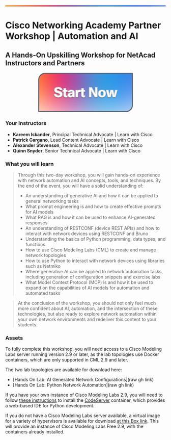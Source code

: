 ![line](./images/banner.png)

# Cisco Networking Academy Partner Workshop | Automation and AI

## A Hands-On Upskilling Workshop for NetAcad Instructors and Partners

<p align="center">
<a href="./day1/01-ai-in-networking/1.md"><img src="./images/start.png" width="300px"></a>
</p>

### Your Instructors

- **Kareem Iskander**, Principal Technical Advocate | Learn with Cisco
- **Patrick Gargano**, Lead Content Advocate | Learn with Cisco
- **Alexander Stevenson**, Technical Advocate | Learn with Cisco
- **Quinn Snyder**, Senior Technical Advocate | Learn with Cisco

### What you will learn

> Through this two-day workshop, you will gain hands-on experience with network automation and AI concepts, tools, and techniques. By the end of the event, you will have a solid understanding of:
>
> - An understanding of generative AI and how it can be applied to general networking tasks
> - What prompt engineering is and how to create effective prompts for AI models
> - What RAG is and how it can be used to enhance AI-generated responses
> - An understanding of RESTCONF (device REST APIs) and how to interact with network devices using RESTCONF and Bruno
> - Understanding the basics of Python programming, data types, and functions
> - How to use Cisco Modeling Labs (CML) to create and manage network topologies
> - How to use Python to interact with network devices using libraries such as Netmiko
> - Where generative AI can be applied to network automation tasks, including generation of configuration snippets and exercise labs
> - What Model Context Protocol (MCP) is and how it be used to expand on the capabilities of AI models for automation and automated tasks

> At the conclusion of the workshop, you should not only feel much more confident about AI, automation, and the intersection of these technologies, but also ready to explore network automation within your own network environments and redeliver this content to your students.

### Assets

To fully complete this workshop, you will need access to a Cisco Modeling Labs server running version 2.9 or later, as the lab topologies use Docker containers, which are only supported in CML 2.9 and later.

The two lab topologies are available for download here:

- [Hands On Lab: AI Generated Network Configurations](raw gh link)
- [Hands On Lab: Python Network Automation](raw gh link)

If you have your own instance of Cisco Modeling Labs 2.9, you will need to follow [these instructions](https://github.com/CiscoDevNet/cml-community/tree/master/node-definitions/opensource/code-server-custom-4.102) to install the [CodeServer](https://hub.docker.com/r/linuxserver/code-server) container, which provides a web-based IDE for Python development.

If you do not have a Cisco Modeling Labs server available, a virtual image for a variety of hypervisors is available for download [at this Box link](https://cisco.app.box.com/folder/340062289300?s=hmrhjoshhzez3vlzdisvk0s9frn0lh5c).  This will provide an instance of Cisco Modeling Labs Free 2.9, with the containers already installed.
